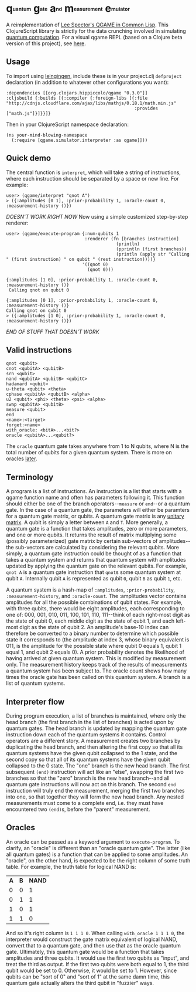 # **q**<sub><sup><sub><sup>uantum</sup></sub></sup></sub><span> </span>**g**<sub><sup><sub><sup>ate</sup></sub></sup></sub><span> </span>**a**<sub><sup><sub><sup>nd</sup></sub></sup></sub><span> </span>**m**<sub><sup><sub><sup>easurement</sup></sub></sup></sub><span> </span>**e**<sub><sup><sub><sup>mulator</sup></sub></sup></sub><span> </span>

A reimplementation of [Lee Spector's QGAME in Common Lisp](http://faculty.hampshire.edu/lspector/qgame.html). This ClojureScript library is strictly for the data crunching involved in simulating [quantum computation](http://en.wikipedia.org/wiki/Quantum_computer). For a visual qgame REPL (based on a Clojure beta version of this project), see [here](https://github.com/zhx2013/qgame-seesaw).

## Usage

To import using [leingingen](http://leiningen.org/), include these is in your project.clj `defproject` declaration (in addition to whatever other configurations you want):

	:dependencies [[org.clojars.hippiccolo/qgame "0.3.0"]]
	:cljsbuild {:builds [{:compiler {:foreign-libs [{:file "http://cdnjs.cloudflare.com/ajax/libs/mathjs/0.18.1/math.min.js"
	                                                 :provides ["math.js"]}]}}]}

Then in your ClojureScript namespace declaration:

	(ns your-mind-blowing-namespace
	  (:require [qgame.simulator.interpreter :as qgame]]))

## Quick demo

The central function is `interpret`, which will take a string of instructions, where each instruction should be separated by a space or new line. For example:

	user> (qgame/interpret "qnot A")
	> ({:amplitudes [0 1], :prior-probability 1, :oracle-count 0, :measurement-history ()})

*DOESN'T WORK RIGHT NOW*
Now using a simple customized step-by-step renderer:

	user> (qgame/execute-program {:num-qubits 1
	                              :renderer (fn [branches instruction]
	                                          (println)
	                                          (pprintln (first branches))
	                                          (println (apply str "Calling " (first instruction) " on qubit " (rest instruction))))}
	                             '((qnot 0)
	                               (qnot 0)))
	
	{:amplitudes [1 0], :prior-probability 1, :oracle-count 0, :measurement-history ()}
     Calling qnot on qubit 0

	{:amplitudes [0 1], :prior-probability 1, :oracle-count 0, :measurement-history ()}
	Calling qnot on qubit 0
	> ({:amplitudes [1 0], :prior-probability 1, :oracle-count 0, :measurement-history ()})
*END OF STUFF THAT DOESN'T WORK*

## Valid instructions

	qnot <qubit>
	cnot <qubitA> <qubitB>
	srn <qubit>
	nand <qubitA> <qubitB> <qubitC>
	hadamard <qubit>
	u-theta <qubit> <theta>
	cphase <qubitA> <qubitB> <alpha>
	u2 <qubit> <phi> <theta> <psi> <alpha>
	swap <qubitA> <qubitB>
	measure <qubit>
	end
	<name>:<target>
	forget:<name>
	with_oracle: <bitA>...<bit?>
	oracle <qubitA>...<qubit?>
	

The `oracle` quantum gate takes anywhere from 1 to N qubits, where N is the total number of qubits for a given quantum system. There is more on oracles [later](#oracles).

## Terminology

A program is a list of instructions. An instruction is a list that starts with a qgame function name and often has parameters following it. This function should either be one of the branch operators--`measure` or `end`--or a quantum gate. In the case of a quantum gate, the parameters will either be paramters for a quantum gate matrix, or qubits. A quantum gate matrix is any [unitary matrix](http://en.wikipedia.org/wiki/Unitary_matrix). A qubit is simply a letter between `A` and `T`. More generally, a quantum gate is a function that takes amplitudes, zero or more parameters, and one or more qubits. It returns the result of matrix multiplying some (possibly parameterized) gate matrix by certain sub-vectors of amplitudes--the sub-vectors are calculated by considering the relevant qubits. More simply, a quantum gate instruction could be thought of as a function that takes a quantum system and returns that quantum system with amplitudes updated by applying the quantum gate on the relevant qubits. For example, `qnot A` is a quantum gate instruction that `qnot`s some quantum system at qubit `A`. Internally qubit `A` is represented as qubit `0`, qubit `B` as qubit `1`, etc.

A quantum system is a hash-map of `:amplitudes`, `:prior-probability`, `:measurement-history`, and `:oracle-count`. The :amplitudes vector contains amplitudes for all the possible combinations of qubit states. For example, with three qubits, there would be eight amplitudes, each corresponding to one of: 000, 001, 010, 011, 100, 101, 110, 111--think of each right-most digit as the state of qubit 0, each middle digit as the state of qubit 1, and each left-most digit as the state of qubit 2. An amplitude's base-10 index can therefore be converted to a binary number to determine which possible state it corresponds to (the amplitude at index 3, whose binary equivalent is 011, is the amplitude for the possible state where qubit 0 equals 1, qubit 1 equal 1, and qubit 2 equals 0). A prior probability denotes the likelihood of having arrived at given quantum system. This is modified by measurement only. The measurement history keeps track of the results of measurements a quantum system has been subject to. The oracle count shows how many times the oracle gate has been called on this quantum system. A branch is a list of quantum systems. 

## Interpreter flow

During program execution, a list of branches is maintained, where only the head branch (the first branch in the list of branches) is acted upon by quantum gates. The head branch is updated by mapping the quantum gate instruction down each of the quantum systems it contains. Control operators are a different story. A measurement creates two branches by duplicating the head branch, and then altering the first copy so that all its quantum systems have the given qubit collapsed to the 1 state, and the second copy so that all of its quantum systems have the given qubit collapsed to the 0 state. The "one" branch is the new head branch. The first subsequent `(end)` instruction will act like an "else", swapping the first two branches so that the "zero" branch is the new head branch--and all quantum gate instructions will now act on this branch. The second `end` instruction will truly end the measurement, merging the first two branches into one, so that together they will form the new head branch. Any nested measurements must come to a complete end, i.e. they must have encountered two `(end)`s, before the "parent" measurement.

## Oracles

An oracle can be passed as a keyword argument to `execute-program`. To clarify, an "oracle" is different than an "oracle quantum gate". The latter (like all quantum gates) is a function that can be applied to some amplitudes. An "oracle", on the other hand, is expected to be the right column of some truth table. For example, the truth table for logical NAND is:

<table>
  <tr> <td><strong>A</strong></td> <td><strong>B</strong></td> <td><strong>NAND</strong></td> </tr>
  <tr> <td>0</td> <td>0</td> <td>1</td> </tr>
  <tr> <td>0</td> <td>1</td> <td>1</td> </tr>
  <tr> <td>1</td> <td>0</td> <td>1</td> </tr>
  <tr> <td>1</td> <td>1</td> <td>0</td> </tr>
</table>

And so it's right column is `1 1 1 0`. When calling `with_oracle 1 1 1 0`, the interpreter would construct the gate matrix equivalent of logical NAND, convert that to a quantum gate, and then use that as the oracle quantum gate. Ultimately, this quantum gate would be a function that takes amplitudes and three qubits. It would use the first two qubits as "input", and treat the third as output. If the first two qubits were both equal to 1, the third qubit would be set to 0. Otherwise, it would be set to 1. However, since qubits can be "sort of 0" and "sort of 1" at the same damn time, this quantum gate actually alters the third qubit in "fuzzier" ways.
